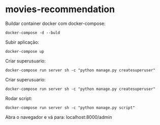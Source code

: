 # movies-recommendation

Buildar container docker com docker-compose: 
```
docker-compose -d --buld
```

Subir aplicação:
```
docker-compose up
```

Criar superusuario:
```
docker-compose run server sh -c "python manage.py createsuperuser"
```

Criar superusuario:
```
docker-compose run server sh -c "python manage.py createsuperuser"
```

Rodar script:
```
docker-compose run server sh -c "python manage.py script"
```


Abra o navegador e vá para: localhost:8000/admin